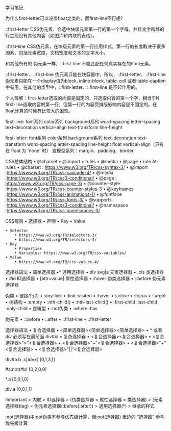 学习笔记

为什么first-letter可以设置float之类的，而first-line不行呢?

::first-letter CSS伪元素，会选中块级元素第一行的第一个字母，并且文字所处的行之前没有其他内容（如图片和内联的表格）。

::first-line CSS伪元素，在块级元素的第一行应用样式。第一行的长度取决于很多因素，包括元素宽度，文档宽度和文本的文字大小。

和其他所有的 伪元素一样，::first-line 不能匹配任何真实存在的html元素。

::first-letter、::first-line 伪元素只能在块容器中，所以，::first-letter、::first-line伪元素只能在一个display值为block, inline-block, table-cell 或者 table-caption中有用。在其他的类型中，::first-letter、::first-line 是不起作用的。

个人理解：first-letter选取的内容是固定的，只选取内容的第一个字，相当于<span>N</span>
first-line选取内容的第一行，但第一行的内容受排版影响内容是不固定的。在float计算的时候有比较大的困难。

first-line:
	font系列
	color系列
	background系列
	word-spacing
	letter-spacing
	text-decoration
	vertical-align
	text-transform
	line-height


first-letter:
	font系列
	color系列
	background系列
	text-decoration
	text-transform
	word-spacing
	letter-spacing
	line-height
	float
	vertical-align（只有在 float 为 'none' 时）
	盒模型系列：margin、padding、border

 CSS总体结构
	• @charset
	• @import
	• rules
		• @media
		• @page 
		• rule
 At-rules
 	• @charset : https://www.w3.org/TR/css-syntax-3/
	• @import :https://www.w3.org/TR/css-cascade-4/
	• @media :https://www.w3.org/TR/css3-conditional/
	• @page : https://www.w3.org/TR/css-page-3/
	• @counter-style :https://www.w3.org/TR/css-counter-styles-3 • @keyframes :https://www.w3.org/TR/css-animations-1/
	• @fontface :https://www.w3.org/TR/css-fonts-3/
	• @supports :https://www.w3.org/TR/css3-conditional/
	• @namespace :https://www.w3.org/TR/css-namespaces-3/

 CSS规则
	• 选择器
	• 声明
		• Key
		• Value

	• Selector
		• https://www.w3.org/TR/selectors-3/ 
		• https://www.w3.org/TR/selectors-4/
	• Key
		• Properties
		• Variables: https://www.w3.org/TR/css-variables/
	• Value
		• https://www.w3.org/TR/css-values-4/



 选择器语法
• 简单选择器 
	•*						通用选择器
	• div svg|a 			元素选择器
	• .cls 					类选择器
	• #id 					ID选择器
	• [attr=value] 			属性选择器
	• :hover 				伪类选择器
	• ::before				伪元素选择器

 伪类
• 链接/行为 
	• :any-link
	• :link :visited 
	• :hover
	• :active
	• :focus
	• :target
• 树结构
	• :empty
	• :nth-child()
	• :nth-last-child()
	• :first-child :last-child :only-child
• 逻辑型
	• :not伪类
	• :where :has

 伪元素
	• ::before
	• ::after
	• ::first-line
	• ::first-letter


 选择器语法
• 复合选择器
	• <简单选择器><简单选择器><简单选择器> 
	• * 或者 div 必须写在最前面   div#id
• 复杂选择器
	• <复合选择器><sp><复合选择器> • <复合选择器>">"<复合选择器>
	• <复合选择器>"~"<复合选择器>
	• <复合选择器>"+"<复合选择器>
	• <复合选择器>"||"<复合选择器>

div#a.b .c[id=x]		[0,1,3,1]

#a:not(#b)				[0,2,0,0]

*.a						[0,0,1,0]

div.a 					[0,0,1,1]

!important > 内联 > ID选择器 > (伪类选择器 = 属性选择器 = 类选择器) > (元素选择器(tag) = 伪元素选择器(:before|:after)) > 通用选择器(*) > 继承的样式

:not(选择器)中:not伪类不参与优先级计算，但:not(选择器) 里边的 “选择器” 参与优先级计算